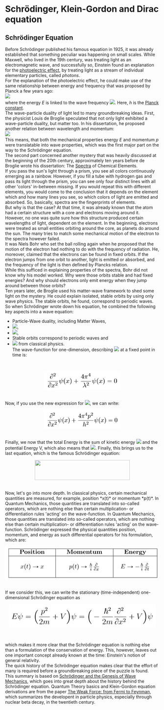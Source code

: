 # Schrödinger, Klein-Gordon and Dirac equation
## Schrödinger Equation
Before Schrödinger published his famous equation in 1925, it was already established that something peculiar was happening on small scales. 
While Maxwell, who lived in the 19th century, was treating light as an electromagnetic wave, and successfully so, Einstein found an explanation for the [photoelectric effect](https://en.wikipedia.org/wiki/Photoelectric_effect), 
by treating light as a stream of individual elementary particles, called *photons*.<br> 
For the explanation of the photoelectric effect, he could make use of the same relationship between energy and frequency that was 
proposed by Planck a few years ago:<br> <img src="https://render.githubusercontent.com/render/math?math=E%3Dh%5Cnu"><br>
where the energy *E* is linked to the wave frequency <img src="https://render.githubusercontent.com/render/math?math=%5Cnu">. Here, *h* is the [Planck constant](https://en.wikipedia.org/wiki/Planck_constant).<br>
The wave-particle duality of light led to many groundbreaking ideas. 
First, the physicist Louis de Broglie speculated that not only light exhibited a wave-particle duality, 
but matter too. In his dissertation, he proposed another relation between wavelength and momentum: <br><img src="https://render.githubusercontent.com/render/math?math=%5Clambda%3D%5Cfrac%7Bh%7D%7Bp%7D">
<br>
This means, that both the mechanical properties energy *E* and momentum *p* were translatable into wave properties, which was the first major part on the way to the 
Schrödinger equation.<br>
The second part concerned another mystery that was heavily discussed at the beginning of the 20th century, approximately ten years before de Broglie wrote his dissertation: 
The [Spectra](https://en.wikipedia.org/wiki/Emission_spectrum) of Chemical Elements. <br>
If you pass the sun's light through a prism, you see all colors continuously emerging as a rainbow. However, if you fill a tube with hydrogen gas and pass its 
light through the prism, you can see only four distinct lines with all other 'colors' in-between missing. If you would repeat this with different elements, 
you would come to the conclusion that it depends on the element which and how many lines you see, so which colors of light are emitted and absorbed. 
So, basically, spectra are the fingerprints of elements. <br> But why is that the case? At that time, it was already known that the atom had a certain 
structure with a core and electrons moving around it. However, no one was quite sure how this structure produced certain wavelengths of light, 
dependent on the element. In the beginning, electrons were treated as small entities orbiting around the core, as planets do around the sun.
The many tries to match some mechanical motion of the electron to the spectra however failed.<br> It was Niels Bohr who set the ball rolling again when he proposed 
that the motion of the electron had nothing to do with the frequency of radiation. He, moreover, claimed that the electrons can be found in fixed orbits. 
If the electron jumps from one orbit to another, light is emitted or absorbed, and the frequency of the light is then defined by Plancks relation.<br>
While this sufficed in explaining properties of the spectra, Bohr did not know why his model worked. Why were those orbits stable and had fixed energies? 
And why should electrons only emit energy when they jump around between those orbits?<br>
Ten years later, de Broglie used his matter-wave framework to shed some light on the mystery. He could explain isolated, stable orbits by using only wave physics. The stable orbits, he found, correspond to periodic waves.<br>
So when Schrödinger wrote down his equation, he combined the following key aspects into a wave equation:
* Particle-Wave duality, including Matter Waves,
* <img src="https://render.githubusercontent.com/render/math?math=%5Clambda%3D%5Cfrac%7Bh%7D%7Bp%7D">,
* <img src="https://render.githubusercontent.com/render/math?math=E%3Dh%5Cnu">,
* Stable orbits correspond to periodic waves and
* <img src="https://render.githubusercontent.com/render/math?math=E_%7Bkin%7D%3D%5Cfrac%7Bp%5E2%7D%7B2m%7D"> from classical physics.<br>
The wave-function for one-dimension, describing <img src="https://render.githubusercontent.com/render/math?math=%5CPsi(x)"> at a fixed point in time is:<br>
<br>
<p align="center">
  <img src="https://github.com/akropf/Images/blob/main/StationaryWave.png" width="250" height="60">
<p><br>
Now, if you use the new expression for <img src="https://render.githubusercontent.com/render/math?math=%5Clambda%0A">, we can write:<br>
<p align="center">
  <img src="https://github.com/akropf/Images/blob/main/preSchrödingerEq.png" width="250" height="60">
<p><br>
Finally, we now that the total Energy is the sum of kinetic energy <img src="https://render.githubusercontent.com/render/math?math=E_%7Bkin%7D%0A"> and the potential Energy V, which also means that  <img src="https://render.githubusercontent.com/render/math?math=E_%7Bkin%7D%3DE_%7Bt%7D-V">.
Finally, this brings us to the last equation, which is the famous Schrödinger equation:<br>
<p align="center">
  <img src="https://github.com/akropf/Images/blob/main/SchrödingerEqfinal.png" width="310" height="65">
<p><br>
 Now, let's go into more depth. In classical physics, certain mechanical quantities are measured, for example, position *x(t)* or momentum *p(t)*. In Quantum Mechanics, those quantities are translated into so-called operators, which are nothing else than certain multiplication- or differentiation rules 'acting' on the wave-function.   In Quantum Mechanics, those quantities are translated into so-called operators, which are nothing else than certain multiplication- or differentiation rules 'acting' on the wave-function.   Schrödinger expressed the physical quantities position, momentum, and energy as such differential operators for his formulation, which are:
  <p align="center">
  <img src="https://github.com/akropf/Images/blob/main/Translation.png">
<p><br>
If we consider this, we can write the stationary (time-independent) one-dimensional Schrödinger equation as<br>
    <p align="center">
  <img src="https://github.com/akropf/Images/blob/main/OpSchroedinger.png"width="480" height="75">
<p><br>
  
which makes it more clear that the Schrödinger equation is nothing else than a formulation of the conservation of energy. This, however, leaves out one important concept already known at the time: Einstein's notion of general relativity.<br>
The quick history of the Schrödinger equation makes clear that the effort of many is required before a groundbreaking piece of the puzzle is found.  
This summary is based on [Schrödinger and the Genesis of Wave Mechanics](https://www.mpiwg-berlin.mpg.de/sites/default/files/Preprints/P437.pdf), which goes into great depth about the history behind the Schrödinger equation. Quantum Theory basics and Klein-Gordon equation derivations are from the paper [The Weak Force: from Fermi to Feynman](https://arxiv.org/abs/0911.0058), which summarizes the developent in particle physics, especially through nuclear beta decay, in the twentieth century.

